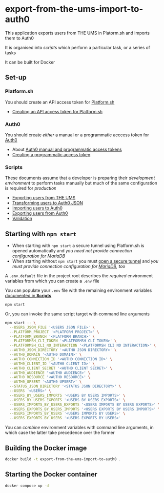 # export-from-the-ums-import-to-auth0

This application exports users from THE UMS in Platorm.sh and imports them to Auth0

It is organised into _scripts_ which perform a particular task, or a series of tasks

It can be built for Docker

## Set-up

### Platform.sh

You should create an API access token for [Platform.sh](https://console.platform.sh)

- [Creating an API access token for Platform.sh](docs/creating-an-api-access-token.md)

### Auth0

You should create _either_ a manual or a programmatic acccess token for [Auth0](https://manage.auth0.com)

- About [Auth0 manual and programmatic access tokens](docs/auth0-manual-and-programmatic-access-tokens.md)
- [Creating a programmatic access token](docs/creating-a-programmatic-access-token.md)

### Scripts

These documents assume that a developer is preparing their _development environment_ to perform tasks manually but much of the same configuration is required for _production_

- [Exporting users from THE UMS](docs/exporting-users-from-the-ums.md)
- [Transforming users to Auth0 JSON](docs/transforming-users-to-auth0-json.md)
- [Importing users to Auth0](docs/importing-users-to-auth0.md)
- [Exporting users from Auth0](docs/exporting-users-from-auth0.md)
- [Validation](docs/validation.md)

## Starting with `npm start`

- When starting with `npm start` a secure tunnel using Platform.sh is opened automatically and _you need not provide connection configuration for MariaDB_
- When starting without `npm start` you must [open a secure tunnel](docs/logging-in-to-platformsh-and-opening-a-tunnel.md) and _you must provide connection configuration for [MariaDB](docs/mariadb.md), too_

A `.env.default` file in the project root describes the _required_ environment variables from which you can create a `.env` file

You can populate your `.env` file with the remaining environment variables [documented in **Scripts**](#scripts)

```bash
npm start
```

Or, you can invoke the same script target with command line arguments

```bash
npm start -- \
  --USERS_JSON_FILE '<USERS JSON FILE>' \
  --PLATFORM_PROJECT '<PLATFORM PROJECT>' \
  --PLATFORM_BRANCH '<PLATFORM BRANCH>' \
  --PLATFORMSH_CLI_TOKEN '<PLATFORMSH CLI TOKEN>' \
  --PLATFORMSH_CLI_NO_INTERACTION '<PLATFORMSH CLI NO INTERACTION>' \
  --AUTH0_JSON_DIRECTORY '<AUTH0 JSON DIRECTORY>' \
  --AUTH0_DOMAIN '<AUTH0 DOMAIN>' \
  --AUTH0_CONNECTION_ID '<AUTH0 CONNECTION ID>' \
  --AUTH0_CLIENT_ID '<AUTH0 CLIENT ID>' \
  --AUTH0_CLIENT_SECRET '<AUTH0 CLIENT SECRET>' \
  --AUTH0_AUDIENCE '<AUTH0 AUDIENCE>' \
  --AUTH0_RESOURCE '<AUTH0 RESOURCE>' \
  --AUTH0_UPSERT '<AUTH0 UPSERT>' \
  --STATUS_JSON_DIRECTORY '<STATUS JSON DIRECTORY>' \
  --USERS '<USERS>' \
  --USERS_BY_USERS_IMPORTS '<USERS BY USERS IMPORTS>' \
  --USERS_BY_USERS_EXPORTS '<USERS BY USERS EXPORTS>' \
  --USERS_IMPORTS_BY_USERS_EXPORTS '<USERS IMPORTS BY USERS EXPORTS>' \
  --USERS_EXPORTS_BY_USERS_IMPORTS '<USERS EXPORTS BY USERS IMPORTS>' \
  --USERS_IMPORTS_BY_USERS '<USERS IMPORTS BY USERS>' \
  --USERS_EXPORTS_BY_USERS '<USERS EXPORTS BY USERS>'
```

You can _combine_ environment variables with command line arguments, in which case the latter take precedence over the former

## Building the Docker image

```bash
docker build -t export-from-the-ums-import-to-auth0 .
```

## Starting the Docker container

```bash
docker compose up -d
```
